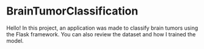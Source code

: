 # BrainTumorClassification

Hello! In this project, an application was made to classify brain tumors using the Flask framework. You can also review the dataset and how I trained the model.
